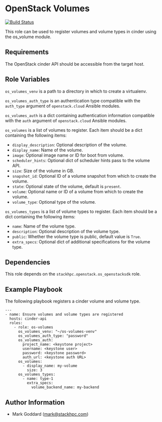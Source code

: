 OpenStack Volumes
=================

[![Build Status](https://www.travis-ci.org/stackhpc/ansible-role-os-volumes.svg?branch=master)](https://www.travis-ci.org/stackhpc/ansible-role-os-volumes)

This role can be used to register volumes and volume types in cinder using the
os\_volume module.

Requirements
------------

The OpenStack cinder API should be accessible from the target host.

Role Variables
--------------

`os_volumes_venv` is a path to a directory in which to create a virtualenv.

`os_volumes_auth_type` is an authentication type compatible with the
`auth_type` argument of `openstack.cloud` Ansible modules.

`os_volumes_auth` is a dict containing authentication information
compatible with the `auth` argument of `openstack.cloud` Ansible modules.

`os_volumes` is a list of volumes to register. Each item should be a dict
containing the following items:
- `display_description`: Optional description of the volume.
- `display_name`: Name of the volume.
- `image`: Optional image name or ID for boot from volume.
- `scheduler_hints`: Optional dict of scheduler hints pass to the volume API.
- `size`: Size of the volume in GB.
- `snapshot_id`: Optional ID of a volume snapshot from which to create the
  volume.
- `state`: Optional state of the volume, default is `present`.
- `volume`: Optional name or ID of a volume from which to create the volume.
- `volume_type`: Optional type of the volume.

`os_volumes_types` is a list of volume types to register. Each item should be a
dict containing the following items:
- `name`: Name of the volume type.
- `description`: Optional description of the volume type.
- `public`: Whether the volume type is public, default value is `True`.
- `extra_specs`: Optional dict of additional specifications for the volume
  type.

Dependencies
------------

This role depends on the `stackhpc.openstack.os_openstacksdk` role.

Example Playbook
----------------

The following playbook registers a cinder volume and volume type.

    ---
    - name: Ensure volumes and volume types are registered
      hosts: cinder-api
      roles:
        - role: os-volumes
          os_volumes_venv: "~/os-volumes-venv"
          os_volumes_auth_type: "password"
          os_volumes_auth:
            project_name: <keystone project>
            username: <keystone user>
            password: <keystone password>
            auth_url: <keystone auth URL>
          os_volumes:
            - display_name: my-volume
              size: 3
          os_volumes_types:
            - name: type-1
              extra_specs:
                volume_backend_name: my-backend

Author Information
------------------

- Mark Goddard (<mark@stackhpc.com>)
